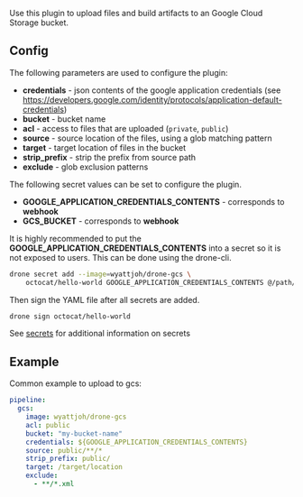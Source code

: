 Use this plugin to upload files and build artifacts to an Google Cloud Storage
bucket.

## Config

The following parameters are used to configure the plugin:

* **credentials** - json contents of the google application credentials (see https://developers.google.com/identity/protocols/application-default-credentials)
* **bucket** - bucket name
* **acl** - access to files that are uploaded (`private`, `public`)
* **source** - source location of the files, using a glob matching pattern
* **target** - target location of files in the bucket
* **strip_prefix** - strip the prefix from source path
* **exclude** - glob exclusion patterns

The following secret values can be set to configure the plugin.

* **GOOGLE_APPLICATION_CREDENTIALS_CONTENTS** - corresponds to **webhook**
* **GCS_BUCKET** - corresponds to **webhook**

It is highly recommended to put the **GOOGLE_APPLICATION_CREDENTIALS_CONTENTS**
into a secret so it is not exposed to users. This can be done using the
drone-cli.

```bash
drone secret add --image=wyattjoh/drone-gcs \
    octocat/hello-world GOOGLE_APPLICATION_CREDENTIALS_CONTENTS @/path/to/application_credentials.json
```

Then sign the YAML file after all secrets are added.

```bash
drone sign octocat/hello-world
```

See [secrets](http://readme.drone.io/0.5/usage/secrets/) for additional
information on secrets

## Example

Common example to upload to gcs:

```yaml
pipeline:
  gcs:
    image: wyattjoh/drone-gcs
    acl: public
    bucket: "my-bucket-name"
    credentials: ${GOOGLE_APPLICATION_CREDENTIALS_CONTENTS}
    source: public/**/*
    strip_prefix: public/
    target: /target/location
    exclude:
      - **/*.xml
```
